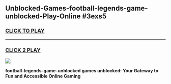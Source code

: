 
## Unblocked-Games-football-legends-game-unblocked-Play-Online #3exs5
<h3>
<a href="https://news.freeplayer.one?title=football-legends-game-unblocked&ref=3">CLICK TO PLAY</a></h3>
<hr>

<h3>
<a href="https://news.freeplayer.one?title=football-legends-game-unblocked&ref=3">CLICK 2 PLAY</a>
  
</h3>

<a href="https://news.freeplayer.one?title=football-legends-game-unblocked&ref=3"><img src="https://clearcache.store/games.png"></a>


**football-legends-game-unblocked games unblocked: Your Gateway to Fun and Accessible Online Gaming**
